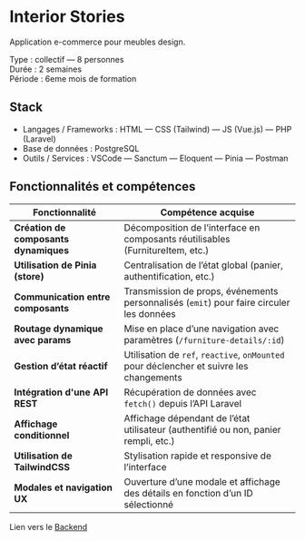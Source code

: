 # Interior Stories  

Application e-commerce pour meubles design.    

Type : collectif — 8 personnes     
Durée : 2 semaines    
Période : 6eme mois de formation   

## Stack  

- Langages / Frameworks : HTML — CSS (Tailwind) — JS (Vue.js) — PHP (Laravel)   
- Base de données : PostgreSQL  
- Outils / Services : VSCode — Sanctum — Eloquent — Pinia — Postman  

## Fonctionnalités et compétences

| Fonctionnalité                        | Compétence acquise                                                                       |
| ------------------------------------- | ---------------------------------------------------------------------------------------- |
| **Création de composants dynamiques** | Décomposition de l’interface en composants réutilisables (FurnitureItem, etc.)           |
| **Utilisation de Pinia (store)**      | Centralisation de l’état global (panier, authentification, etc.)                         |
| **Communication entre composants**    | Transmission de props, événements personnalisés (`emit`) pour faire circuler les données |
| **Routage dynamique avec params**     | Mise en place d’une navigation avec paramètres (`/furniture-details/:id`)                |
| **Gestion d’état réactif**            | Utilisation de `ref`, `reactive`, `onMounted` pour déclencher et suivre les changements  |
| **Intégration d'une API REST**        | Récupération de données avec `fetch()` depuis l’API Laravel                              |
| **Affichage conditionnel**            | Affichage dépendant de l’état utilisateur (authentifié ou non, panier rempli, etc.)      |
| **Utilisation de TailwindCSS**        | Stylisation rapide et responsive de l’interface                                          |
| **Modales et navigation UX**          | Ouverture d’une modale et affichage des détails en fonction d’un ID sélectionné          |

Lien vers le [Backend](https://github.com/Carjardying/Interior_stories_Backend)
